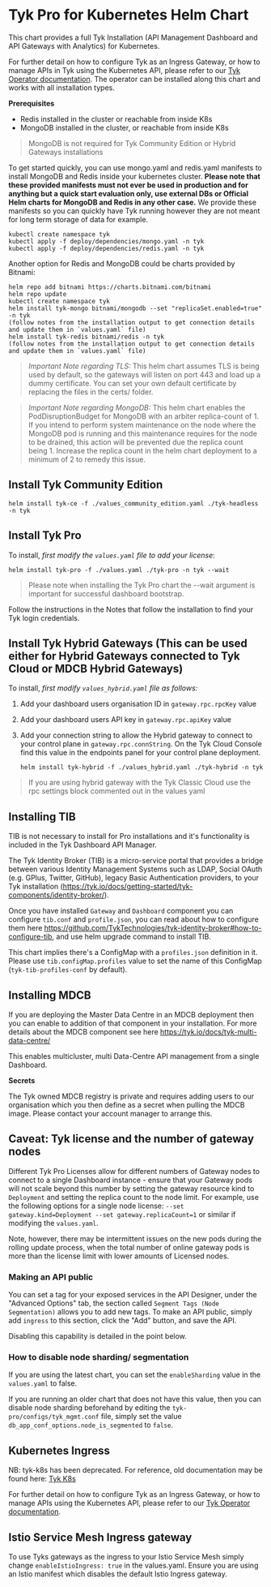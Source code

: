 # Tyk Pro for Kubernetes Helm Chart

This chart provides a full Tyk Installation (API Management Dashboard and API Gateways with Analytics) for Kubernetes.

For further detail on how to configure Tyk as an Ingress Gateway, or how to manage APIs in Tyk using the Kubernetes API, please refer to our [Tyk Operator documentation](https://github.com/TykTechnologies/tyk-operator/). The operator can be installed along this chart and works with all installation types.

**Prerequisites**

- Redis installed in the cluster or reachable from inside K8s
- MongoDB installed in the cluster, or reachable from inside K8s

> MongoDB is not required for Tyk Community Edition or Hybrid Gateways installations

To get started quickly, you can use mongo.yaml and redis.yaml manifests to install MongoDB and Redis inside your kubernetes cluster.
**Please note that these provided manifests must not ever be used in production and for anything but a quick start evaluation only, use external DBs or Official Helm charts for MongoDB and Redis in any other case.**
We provide these manifests so you can quickly have Tyk running however they are not meant for long term storage of data for example.

	kubectl create namespace tyk
	kubectl apply -f deploy/dependencies/mongo.yaml -n tyk
	kubectl apply -f deploy/dependencies/redis.yaml -n tyk

Another option for Redis and MongoDB could be charts provided by Bitnami:

	helm repo add bitnami https://charts.bitnami.com/bitnami
	helm repo update
	kubectl create namespace tyk
	helm install tyk-mongo bitnami/mongodb --set "replicaSet.enabled=true" -n tyk
	(follow notes from the installation output to get connection details and update them in `values.yaml` file)
	helm install tyk-redis bitnami/redis -n tyk
	(follow notes from the installation output to get connection details and update them in `values.yaml` file)


> *Important Note regarding TLS:* This helm chart assumes TLS is being used by default, so the gateways will listen on port 443 and load up a dummy certificate. You can set your own default certificate by replacing the files in the certs/ folder.

> *Important Note regarding MongoDB:* This helm chart enables the PodDisruptionBudget for MongoDB with an arbiter replica-count of 1.  If you intend to perform system maintenance on the node where the MongoDB pod is running and this maintenance requires for the node to be drained, this action will be prevented due the replica count being 1.  Increase the replica count in the helm chart deployment to a minimum of 2 to remedy this issue.

## Install Tyk Community Edition


	helm install tyk-ce -f ./values_community_edition.yaml ./tyk-headless -n tyk


## Install Tyk Pro
To install, *first modify the `values.yaml` file to add your license*:

	helm install tyk-pro -f ./values.yaml ./tyk-pro -n tyk --wait

> Please note when installing the Tyk Pro chart the --wait argument is important for successful dashboard bootstrap.

Follow the instructions in the Notes that follow the installation to find your Tyk login credentials.

## Install Tyk Hybrid Gateways (This can be used either for Hybrid Gateways connected to Tyk Cloud or MDCB Hybrid Gateways)

To install, *first modify `values_hybrid.yaml` file as follows:*
1. Add your dashboard users organisation ID in `gateway.rpc.rpcKey` value
2. Add your dashboard users API key in `gateway.rpc.apiKey` value 
3. Add your connection string to allow the Hybrid gateway to connect to your control plane in `gateway.rpc.connString`. On the Tyk Cloud Console find this value in the endpoints panel for your control plane deployment.

	`helm install tyk-hybrid -f ./values_hybrid.yaml ./tyk-hybrid -n tyk`

> If you are using hybrid gateway with the Tyk Classic Cloud use the rpc settings block commented out in the values yaml


## Installing TIB

TIB is not necessary to install for Pro installations and it's functionality is included in the Tyk Dashboard API Manager.

The Tyk Identity Broker (TIB) is a micro-service portal that provides a bridge between various Identity Management Systems such as LDAP, Social OAuth (e.g. GPlus, Twitter, GitHub), legacy Basic Authentication providers, to your Tyk installation (https://tyk.io/docs/getting-started/tyk-components/identity-broker/).

Once you have installed `Gateway` and `Dashboard` component you can configure `tib.conf` and `profile.json`, you can read about how to configure them here https://github.com/TykTechnologies/tyk-identity-broker#how-to-configure-tib, and use helm upgrade command to install TIB.

This chart implies there's a ConfigMap with a `profiles.json` definition in it. Please use `tib.configMap.profiles` value to set the name of this ConfigMap (`tyk-tib-profiles-conf` by default).

## Installing MDCB

If you are deploying the Master Data Centre in an MDCB deployment then you can enable to addition of that component in your installation. For more details about the MDCB component see here https://tyk.io/docs/tyk-multi-data-centre/

This enables multicluster, multi Data-Centre API management from a single Dashboard.

**Secrets**

The Tyk owned MDCB registry is private and requires adding users to our organisation which you then define as a secret when pulling the MDCB image. Please contact your account manager to arrange this.



## Caveat: Tyk license and the number of gateway nodes

Different Tyk Pro Licenses allow for different numbers of Gateway nodes to connect to a single Dashboard instance - ensure that your Gateway pods will not scale beyond this number by setting the gateway resource kind to `Deployment` and setting the replica count to the node limit. For example, use the following options for a single node license: `--set gateway.kind=Deployment --set gateway.replicaCount=1` or similar if modifying the `values.yaml`.

Note, however, there may be intermittent issues on the new pods during the rolling update process, when the total number of online gateway pods is more than the license limit with lower amounts of Licensed nodes.

### Making an API public

You can set a tag for your exposed services in the API Designer, under the "Advanced Options" tab, the section called `Segment Tags (Node Segmentation)` allows you to add new tags. To make an API public, simply add `ingress` to this section, click the "Add" button, and save the API.

Disabling this capability is detailed in the point below.

### How to disable node sharding/ segmentation

If you are using the latest chart, you can set the `enableSharding` value in the `values.yaml` to false.

If you are running an older chart that does not have this value, then you can disable node sharding beforehand by editing the `tyk-pro/configs/tyk_mgmt.conf` file, simply set the value `db_app_conf_options.node_is_segmented` to `false`.

## Kubernetes Ingress

NB: tyk-k8s has been deprecated. For reference, old documentation may be found here: [Tyk K8s](https://github.com/TykTechnologies/tyk-k8s)

For further detail on how to configure Tyk as an Ingress Gateway, or how to manage APIs using the Kubernetes API, please refer to our [Tyk Operator documentation](https://github.com/TykTechnologies/tyk-operator/).

## Istio Service Mesh Ingress gateway

To use Tyks gateways as the ingress to your Istio Service Mesh simply change `enableIstioIngress: true` in the values.yaml. Ensure you are using an Istio manifest which disables the default Istio Ingress gateway.
